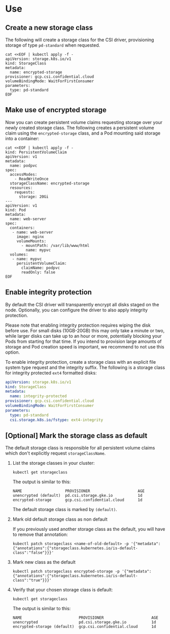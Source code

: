 # Use


## Create a new storage class

The following will create a storage class for the CSI driver, provisioning storage of type `pd-standard` when requested.
```shell
cat <<EOF | kubectl apply -f -
apiVersion: storage.k8s.io/v1
kind: StorageClass
metadata:
  name: encrypted-storage
provisioner: gcp.csi.confidential.cloud
volumeBindingMode: WaitForFirstConsumer
parameters:
  type: pd-standard
EOF
```

## Make use of encrypted storage

Now you can create persistent volume claims requesting storage over your newly created storage class.
The following creates a persistent volume claim using the `encrypted-storage` class, and a Pod mounting said storage into a container:
```shell
cat <<EOF | kubectl apply -f -
kind: PersistentVolumeClaim
apiVersion: v1
metadata:
  name: podpvc
spec:
  accessModes:
    - ReadWriteOnce
  storageClassName: encrypted-storage
  resources:
    requests:
      storage: 20Gi
---
apiVersion: v1
kind: Pod
metadata:
  name: web-server
spec:
  containers:
   - name: web-server
     image: nginx 
     volumeMounts:
       - mountPath: /var/lib/www/html
         name: mypvc
  volumes:
   - name: mypvc
     persistentVolumeClaim:
       claimName: podpvc
       readOnly: false
EOF
```

## Enable integrity protection

By default the CSI driver will transparently encrypt all disks staged on the node.
Optionally, you can configure the driver to also apply integrity protection.

Please note that enabling integrity protection requires wiping the disk before use.
For small disks (10GB-20GB) this may only take a minute or two, while larger disks can take up to an hour or more, potentially blocking your Pods from starting for that time.
If you intend to provision large amounts of storage and Pod creation speed is important, we recommend to not use this option.

To enable integrity protection, create a storage class with an explicit file system type request and the integrity suffix.
The following is a storage class for integrity protected `ext4` formatted disks:
```yaml
apiVersion: storage.k8s.io/v1
kind: StorageClass
metadata:
  name: integrity-protected
provisioner: gcp.csi.confidential.cloud
volumeBindingMode: WaitForFirstConsumer
parameters:
  type: pd-standard
  csi.storage.k8s.io/fstype: ext4-integrity
```

## [Optional] Mark the storage class as default

The default storage class is responsible for all persistent volume claims which don't explicitly request `storageClassName`.

1. List the storage classes in your cluster:

    ```shell
    kubectl get storageclass
    ```

    The output is similar to this:
    ```shell
    NAME                   PROVISIONER                     AGE
    unencrypted (default)  pd.csi.storage.gke.io           1d
    encrypted-storage      gcp.csi.confidential.cloud      1d
    ```
    
    The default storage class is marked by `(default)`.

1. Mark old default storage class as non default

    If you previously used another storage class as the default, you will have to remove that annotation:
    ```shell
    kubectl patch storageclass <name-of-old-default> -p '{"metadata": {"annotations":{"storageclass.kubernetes.io/is-default-class":"false"}}}'
    ```

2. Mark new class as the default

    ```shell
    kubectl patch storageclass encrypted-storage -p '{"metadata": {"annotations":{"storageclass.kubernetes.io/is-default-class":"true"}}}'
    ```

3. Verify that your chosen storage class is default:

    ```shell
    kubectl get storageclass
    ```

    The output is similar to this:
    ```shell
    NAME                         PROVISIONER                     AGE
    unencrypted                  pd.csi.storage.gke.io           1d
    encrypted-storage (default)  gcp.csi.confidential.cloud      1d
    ```
